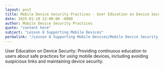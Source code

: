 ```yaml
---
layout: post
title: Mobile Device Security Practices - User Education on Device Security
date: 2025-01-10 12:00:00 -0000
author: Mobile Device Security Practices
quote: "content here"
subject: "Lesson 8 Supporting Mobile Devices"
permalink: "/Lesson 8 Supporting Mobile Devices/Mobile Device Security Practices/Mobile Device Security Practices - User Education on Device Security"
---
```


User Education on Device Security: Providing continuous education to users about safe practices for using mobile devices, including avoiding suspicious links and maintaining device security.
